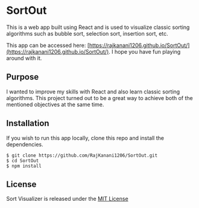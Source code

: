 # SortOut

This is a web app built using React and is used to visualize classic sorting algorithms such as bubble sort, selection sort, insertion sort, etc.

This app can be accessed here: [https://rajkanani1206.github.io/SortOut/](https://rajkanani1206.github.io/SortOut/).
I hope you have fun playing around with it.

## Purpose

I wanted to improve my skills with React and also learn classic sorting algorithms. This project turned out to be a great way to achieve both of the mentioned objectives at the same time.

## Installation

If you wish to run this app locally, clone this repo and install the dependencies.

```
$ git clone https://github.com/RajKanani1206/SortOut.git
$ cd SortOut
$ npm install
```

## License

Sort Visualizer is released under the [MIT License](https://choosealicense.com/licenses/mit/)
